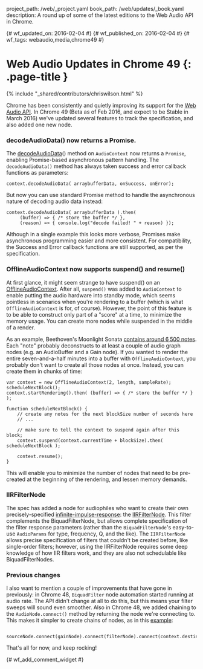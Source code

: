 project_path: /web/_project.yaml
book_path: /web/updates/_book.yaml
description: A round up of some of the latest editions to the Web Audio API in Chrome.

{# wf_updated_on: 2016-02-04 #}
{# wf_published_on: 2016-02-04 #}
{# wf_tags: webaudio,media,chrome49 #}

# Web Audio Updates in Chrome 49 {: .page-title }

{% include "_shared/contributors/chriswilson.html" %}

Chrome has been consistently and quietly improving its support for the [Web
Audio API](https://webaudio.github.io/web-audio-api/).  In Chrome 49 (Beta as of Feb 2016,
and expect to be Stable in March 2016) we've updated several features to track the
specification, and also added one new node.

### decodeAudioData() now returns a Promise.

The
[decodeAudioData](https://webaudio.github.io/web-audio-api/#widl-BaseAudioContext-decodeAudioData-Promise-AudioBuffer--ArrayBuffer-audioData-DecodeSuccessCallback-successCallback-DecodeErrorCallback-errorCallback)()
method on `AudioContext` now returns a `Promise`, enabling Promise-based
asynchronous pattern handling.  The `decodeAudioData()` method has always taken
success and error callback functions as parameters:


    context.decodeAudioData( arraybufferData, onSuccess, onError);
    

But now you can use standard Promise method to handle the asynchronous nature of
decoding audio data instead:


    context.decodeAudioData( arraybufferData ).then(
         (buffer) => { /* store the buffer */ },
         (reason) => { console.log("decode failed! " + reason) });
    

Although in a single example this looks more verbose, Promises make asynchronous
programming easier and more consistent.  For compatibility, the Success and
Error callback functions are still supported, as per the specification.

### OfflineAudioContext now supports suspend() and resume()

At first glance, it might seem strange to have suspend() on an
[OfflineAudioContext](https://webaudio.github.io/web-audio-api/#OfflineAudioContext).
After all, `suspend()` was added to `AudioContext` to enable putting the audio
hardware into standby mode, which seems pointless in scenarios when you're
rendering to a buffer (which is what `OfflineAudioContext` is for, of course).
However, the point of this feature is to be able to construct only part of a
"score" at a time, to minimize the memory usage. You can create more nodes while
suspended in the middle of a render.

As an example, Beethoven's Moonlight Sonata [contains around 6,500
notes](https://answers.yahoo.com/question/index?qid=20110523115741AAXr23n).
Each "note" probably deconstructs to at least a couple of audio graph nodes
(e.g. an AudioBuffer and a Gain node).  If you wanted to render the entire
seven-and-a-half minutes into a buffer with `OfflineAudioContext`, you probably
don't want to create all those nodes at once.  Instead, you can create them in
chunks of time:


    var context = new OfflineAudioContext(2, length, sampleRate);
    scheduleNextBlock();
    context.startRendering().then( (buffer) => { /* store the buffer */ } );
    
    function scheduleNextBlock() {
        // create any notes for the next blockSize number of seconds here
        // ...
    
        // make sure to tell the context to suspend again after this block;
        context.suspend(context.currentTime + blockSize).then( scheduleNextBlock );
    
        context.resume();
    }
    

This will enable you to minimize the number of nodes that need to be pre-created
at the beginning of the rendering, and lessen memory demands.

### IIRFilterNode

The spec has added a node for audiophiles who want to create their own
precisely-specified
[infinite-impulse-response](https://en.wikipedia.org/wiki/Infinite_impulse_response):
the
[IIRFilterNode](https://webaudio.github.io/web-audio-api/#idl-def-IIRFilterNode).
 This filter complements the BiquadFilterNode, but allows complete specification
of the filter response parameters (rather than the `BiquadFilterNode`'s
easy-to-use `AudioParams` for type, frequency, Q, and the like).  The
`IIRFilterNode` allows precise specification of filters that couldn't be created
before, like single-order filters; however, using the IIRFilterNode requires
some deep knowledge of how IIR filters work, and they are also not schedulable
like BiquadFilterNodes.

### Previous changes

I also want to mention a couple of improvements that have gone in previously: in
Chrome 48, `BiquadFilter` node automation started running at audio rate.  The API
didn't change at all to do this, but this means your filter sweeps will sound
even smoother.  Also in Chrome 48, we added chaining to the `AudioNode.connect()`
method by returning the node we're connecting to. This makes it simpler to
create chains of nodes, as in this
[example](https://googlechrome.github.io/samples/webaudio-method-chaining/index.html):


      sourceNode.connect(gainNode).connect(filterNode).connect(context.destination);
    

That's all for now, and keep rocking!


{# wf_add_comment_widget #}
